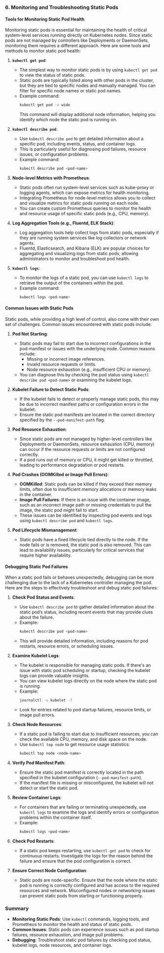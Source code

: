 ### **6. Monitoring and Troubleshooting Static Pods**

#### **Tools for Monitoring Static Pod Health**

Monitoring static pods is essential for maintaining the health of critical system-level services running directly on Kubernetes nodes. Since static pods are not managed by controllers like Deployments or DaemonSets, monitoring them requires a different approach. Here are some tools and methods to monitor static pod health:

1. **`kubectl get pod`**:
   - The simplest way to monitor static pods is by using `kubectl get pod` to view the status of static pods.
   - Static pods are typically listed along with other pods in the cluster, but they are tied to specific nodes and manually managed. You can filter for specific node names or static pod names.
   - Example command:
     ```bash
     kubectl get pod -o wide
     ```
     This command will display additional node information, helping you identify which node the static pod is running on.

2. **`kubectl describe pod`**:
   - Use `kubectl describe pod` to get detailed information about a specific pod, including events, status, and container logs.
   - This is particularly useful for diagnosing pod failures, resource issues, or configuration problems.
   - Example command:
     ```bash
     kubectl describe pod <pod-name>
     ```

3. **Node-level Metrics with Prometheus**:
   - Static pods often run system-level services such as kube-proxy or logging agents, which can expose metrics for health monitoring.
   - Integrating Prometheus for node-level metrics allows you to collect and visualize metrics for static pods running on each node.
   - You can create custom Prometheus queries to monitor the health and resource usage of specific static pods (e.g., CPU, memory).

4. **Log Aggregation Tools (e.g., Fluentd, ELK Stack)**:
   - Log aggregation tools help collect logs from static pods, especially if they are running system services like log collectors or network agents.
   - Fluentd, Elasticsearch, and Kibana (ELK) are popular choices for aggregating and visualizing logs from static pods, allowing administrators to monitor and troubleshoot pod health.
   
5. **`kubectl logs`**:
   - To monitor the logs of a static pod, you can use `kubectl logs` to retrieve the output of the containers within the pod.
   - Example command:
     ```bash
     kubectl logs <pod-name>
     ```

#### **Common Issues with Static Pods**

Static pods, while providing a high level of control, also come with their own set of challenges. Common issues encountered with static pods include:

1. **Pod Not Starting**:
   - Static pods may fail to start due to incorrect configurations in the pod manifest or issues with the underlying node. Common reasons include:
     - Missing or incorrect image references.
     - Invalid resource requests or limits.
     - Node resource exhaustion (e.g., insufficient CPU or memory).
   - You can diagnose this by checking the pod status using `kubectl describe pod <pod-name>` or examining the kubelet logs.

2. **Kubelet Failure to Detect Static Pods**:
   - If the kubelet fails to detect or properly manage static pods, this may be due to incorrect manifest paths or configuration errors in the kubelet.
   - Ensure the static pod manifests are located in the correct directory specified by the `--pod-manifest-path` flag.

3. **Pod Resource Exhaustion**:
   - Since static pods are not managed by higher-level controllers like Deployments or DaemonSets, resource exhaustion (CPU, memory) can occur if the resource requests or limits are not configured correctly.
   - If a pod runs out of memory or CPU, it might get killed or throttled, leading to performance degradation or pod restarts.

4. **Pod Crashes (OOMKilled or Image Pull Errors)**:
   - **OOMKilled**: Static pods can be killed if they exceed their memory limits, often due to insufficient memory allocations or memory leaks in the container.
   - **Image Pull Failures**: If there is an issue with the container image, such as an incorrect image path or missing credentials to pull the image, the static pod might fail to start.
   - These issues can be identified by inspecting pod events and logs using `kubectl describe pod` and `kubectl logs`.

5. **Pod Lifecycle Mismanagement**:
   - Static pods have a fixed lifecycle tied directly to the node. If the node fails or is removed, the static pod is also removed. This can lead to availability issues, particularly for critical services that require higher availability.

#### **Debugging Static Pod Failures**

When a static pod fails or behaves unexpectedly, debugging can be more challenging due to the lack of a Kubernetes controller managing the pod. Here are the steps to effectively troubleshoot and debug static pod failures:

1. **Check Pod Status and Events**:
   - Use `kubectl describe pod` to gather detailed information about the static pod’s status, including recent events that may provide clues about the failure.
   - Example:
     ```bash
     kubectl describe pod <pod-name>
     ```
   - This will provide detailed information, including reasons for pod restarts, resource errors, or scheduling issues.

2. **Examine Kubelet Logs**:
   - The kubelet is responsible for managing static pods. If there's an issue with static pod scheduling or startup, checking the kubelet logs can provide valuable insights.
   - You can view kubelet logs directly on the node where the static pod is running.
   - Example:
     ```bash
     journalctl -u kubelet -f
     ```
   - Look for entries related to pod startup failures, resource limits, or image pull errors.

3. **Check Node Resources**:
   - If a static pod is failing to start due to insufficient resources, you can check the available CPU, memory, and disk space on the node.
   - Use `kubectl top node` to get resource usage statistics:
     ```bash
     kubectl top node <node-name>
     ```

4. **Verify Pod Manifest Path**:
   - Ensure the static pod manifest is correctly located in the path specified in the kubelet configuration (`--pod-manifest-path`).
   - If the manifest file is missing or misconfigured, the kubelet will not detect or start the static pod.

5. **Review Container Logs**:
   - For containers that are failing or terminating unexpectedly, use `kubectl logs` to examine the logs and identify errors or configuration problems within the container itself.
   - Example:
     ```bash
     kubectl logs <pod-name>
     ```

6. **Check Pod Restarts**:
   - If a static pod keeps restarting, use `kubectl get pod` to check for continuous restarts. Investigate the logs for the reason behind the failure and ensure that the pod configuration is correct.

7. **Ensure Correct Node Configuration**:
   - Static pods are node-specific. Ensure that the node where the static pod is running is correctly configured and has access to the required resources and network. Misconfigured nodes or networking issues can prevent static pods from starting or functioning properly.

### **Summary**
- **Monitoring Static Pods**: Use `kubectl` commands, logging tools, and Prometheus to monitor the health and status of static pods.
- **Common Issues**: Static pods can experience issues such as pod startup failures, resource exhaustion, and image pull problems.
- **Debugging**: Troubleshoot static pod failures by checking pod status, kubelet logs, node resources, and container logs.